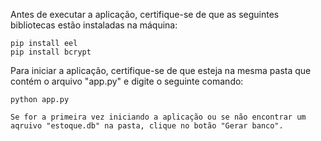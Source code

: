 Antes de executar a aplicação, certifique-se de que as seguintes bibliotecas estão instaladas na máquina:
    
    pip install eel
    pip install bcrypt

Para iniciar a aplicação, certifique-se de que esteja na mesma pasta que contém o arquivo "app.py" e digite o seguinte comando:

    python app.py

    Se for a primeira vez iniciando a aplicação ou se não encontrar um aqruivo "estoque.db" na pasta, clique no botão "Gerar banco".
